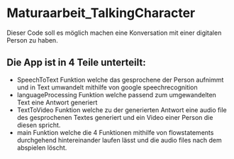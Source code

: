 # Maturaarbeit_TalkingCharacter
Dieser Code soll es möglich machen eine Konversation mit einer digitalen Person zu haben.

## Die App ist in 4 Teile unterteilt:
- SpeechToText 
Funktion welche das gesprochene der Person aufnimmt und in Text umwandelt mithilfe von google speechrecognition
- languageProcessing
Funktion welche passend zum umgewandelten Text eine Antwort generiert
- TextToVideo
Funktion welche zu der generierten Antwort eine audio file des gesprochenen Textes generiert und ein Video einer Person die diesen spricht.
- main 
Funktion welche die 4 Funktionen mithilfe von flowstatements durchgehend hintereinander laufen lässt und die audio files nach dem abspielen löscht. 